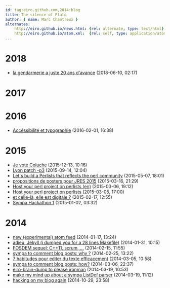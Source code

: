 ```yaml
---
id: tag:eiro.github.com,2014:blog
title: The silence of Plato
author: { name: Marc Chantreux }
alternates:
    http://eiro.github.io/news.html: {rel: alternate, type: text/html}
    http://eiro.github.io/atom.xml:  {rel: self, type: application/atom+xml}
...
```


# 2018

* [la gendarmerie a juste 20 ans d'avance](posts/2018/la_gendarmerie_a_juste_20_ans_d_avance.html) (2018-06-10, 02:17)

# 2017


# 2016

* [Accéssibilité et typographie](posts/2016/Accessibilite_et_typographie.html) (2016-02-01, 16:38)

# 2015

* [Je vote Coluche](posts/2015/Je_vote_Coluche.html) (2015-12-13, 10:16)
* [Lyon patch -p3](posts/2015/Lyon_patch_p3.html) (2015-09-14, 12:04)
* [Let's build a Perlists that reflects the perl community](posts/2015/Lets_build_a_Perlists_that_reflects_the_perl_community.html) (2015-05-07, 18:01)
* [propositions de posters pour JRES 2015](posts/2015/propositions_de_posters_pour_JRES_2015.html) (2015-03-16, 21:29)
* [Host your perl project on perlists (en)](posts/2015/Host_your_perl_project_on_perlists_en_.html) (2015-03-06, 19:12)
* [Host your perl project on perlists ](posts/2015/Host_your_perl_project_on_perlists.html) (2015-03-05, 17:00)
* [et celle-là, elle est digitale ?](posts/2015/et_celle_la_elle_est_digitale.html) (2015-02-17, 12:55)
* [Sympa Hackathon 1](posts/2015/Sympa_Hackathon_1.html) (2015-01-02, 03:32)

# 2014

* [new (experimental) atom feed](posts/2014/new_experimental_atom_feed.html) (2014-01-17, 13:24)
* [adieu, Jekyll (i dumped you for a 28 lines Makefile)](posts/2014/adieu_Jekyll_i_dumped_you_for_a_28_lines_Makefile_.html) (2014-01-31, 10:15)
* [FOSDEM sequel: C++11, scrum, ...](posts/2014/FOSDEM_sequel_C_11_scrum_.html) (2014-02-15, 11:55)
* [sympa to comment blog posts: why ?](posts/2014/sympa_to_comment_blog_posts_why_.html) (2014-02-25, 13:22)
* [7 habitudes pour editer du texte efficacement](posts/2014/7_habitudes_pour_editer_du_texte_efficacement.html) (2014-03-05, 10:58)
* [sympa to comment blog posts: how?](posts/2014/sympa_to_comment_blog_posts_how_.html) (2014-03-06, 22:37)
* [eiro-brain-dump to please ironman](posts/2014/eiro-brain-dump_to_please_ironman.html) (2014-03-19, 10:53)
* [make my mind up about a sympa ListDef parser](posts/2014/make_my_mind_up_about_a_sympa_ListDef_parser.html) (2014-03-19, 11:12)
* [hacking on my blog again](posts/2014/hacking_on_my_blog_again.html) (2014-10-29, 23:58)
